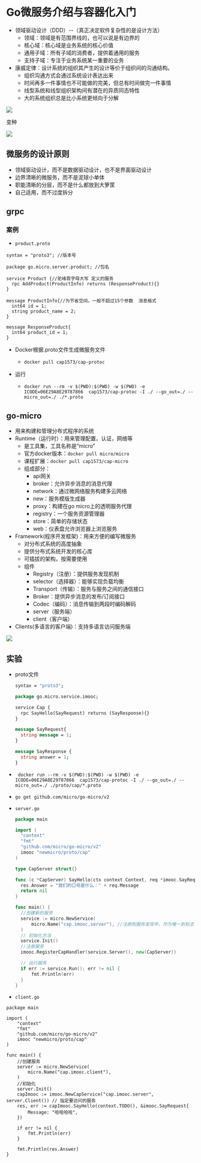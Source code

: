 # Go微服务介绍与容器化入门

* 领域驱动设计（DDD）--（真正决定软件复杂性的是设计方法）
  * 领域：领域是有范围界线的，也可以说是有边界的
  * 核心域：核心域是业务系统的核心价值
  * 通用子域：所有子域的消费者，提供着通用的服务
  *  支持子域：专注于业务系统某一重要的业务    
* 康威定律：设计系统的组织其产生的设计等价于组织间的沟通结构。
  * 组织沟通方式会通过系统设计表达出来
  * 时间再多一件事情也不可能做的完美，但总有时间做完一件事情
  * 线型系统和线型组织架构间有潜在的异质同态特性
  * 大的系统组织总是比小系统更倾向于分解



![](./img/DDD4层架构.jpg)

变种

![](./img/0.jpg)

## 微服务的设计原则

* 领域驱动设计，而不是数据驱动设计，也不是界面驱动设计
* 边界清晰的微服务，而不是泥球小单体
* 职能清晰的分层，而不是什么都放到大箩筐
* 自己适用，而不过度拆分

## grpc

### 案例

*  `product.proto`

````
syntax = "proto3"; //版本号

package go.micro.server.product; //包名

service Product {//驼峰首字母大写 定义的服务
  rpc AddProduct(ProductInfo) returns (ResponseProduct){}
}

message ProductInfo{//为节省空间，一般不超过15个参数  消息格式
  int64 id = 1;
  string product_name = 2;
}

message ResponseProduct{
  int64 product_id = 1;
}
````

* Docker根据.proto文件生成微服务文件

  * `docker pull cap1573/cap-protoc`

* 运行

  * `docker run --rm -v $(PWD):$(PWD) -w $(PWD) -e ICODE=06E29A8E29787866  cap1573/cap-protoc -I ./ --go_out=./ --micro_out=./ ./*.proto`
  

## go-micro

* 用来构建和管理分布式程序的系统
* Runtime（运行时）：用来管理配置，认证，网络等
  * 是工具集，工具名称是“micro”
  * 官方docker版本：`docker pull micro/micro`
  * 课程扩展：`docker pull cap1573/cap-micro`
  * 组成部分：
    * api网关
    * broker：允许异步消息的消息代理
    * network：通过微网络服务构建多云网络
    * new：服务模版生成器
    * proxy：构建在go micro上的透明服务代理
    * registry：一个服务资源管理器
    * store：简单的存储状态
    * web：仪表盘允许浏览器上浏览服务
* Framework(程序开发框架)：用来方便的编写微服务
  * 对分布式系统的高度抽象
  * 提供分布式系统开发的核心库
  * 可插拔的架构，按需要使用
  * 组件
    * Registry（注册）：提供服务发现机制
    * selector（选择器）：能够实现负载均衡 
    * Transport（传输）：服务与服务之间的通信接口
    * Broker：提供异步消息的发布/订阅接口
    * Codec（编码）：消息传输到两段时编码解码
    * server（服务端）
    * client（客户端）
* Clients(多语言的客户端)：支持多语言访问服务端

![](./img/fr通信图.jpg)

## 实验

* proto文件

  ````protobuf
  syntax = "proto3";
  
  package go.micro.service.imooc;
  
  service Cap {
    rpc SayHello(SayRequest) returns (SayResponse){}
  }
  
  message SayRequest{
    string message = 1;
  }
  
  message SayResponse {
    string answer = 1;
  }
  ````

* ` docker run --rm -v $(PWD):$(PWD) -w $(PWD) -e ICODE=06E29A8E29787866  cap1573/cap-protoc -I ./ --go_out=./ --micro_out=./ ./proto/cap/*.proto`

* `go get github.com/micro/go-micro/v2`

* `server.go`

  ````go
  package main
  
  import (
  	"context"
  	"fmt"
  	"github.com/micro/go-micro/v2"
  	imooc "newmicro/proto/cap"
  )
  
  type CapServer struct{}
  
  func (c *CapServer) SayHello(ctx context.Context, req *imooc.SayRequest, res *imooc.SayResponse) error {
  	res.Answer = "我们的口号是什么：" + req.Message
  	return nil
  }
  
  func main() {
  	//创建新的服务
  	service := micro.NewService(
  		micro.Name("cap.imooc.server"), //注册到服务发现中，作为唯一到标志
  	)
  	// 初始化方法
  	service.Init()
  	//注册服务
  	imooc.RegisterCapHandler(service.Server(), new(CapServer))
  
  	// 运行服务
  	if err := service.Run(); err != nil {
  		fmt.Println(err)
  	}
  }
  ````

* `client.go`

```
package main

import (
	"context"
	"fmt"
	"github.com/micro/go-micro/v2"
	imooc "newmicro/proto/cap"
)

func main() {
	//创建服务
	server := micro.NewService(
		micro.Name("cap.imooc.client"),
	)
	//初始化
	server.Init()
	capImooc := imooc.NewCapService("cap.imooc.server", server.Client()) // 指定要访问的服务
	res, err := capImooc.SayHello(context.TODO(), &imooc.SayRequest{
		Message: "哈哈哈哈",
	})

	if err != nil {
		fmt.Println(err)
	}

	fmt.Println(res.Answer)
}

```

